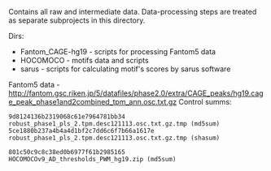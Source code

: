 Contains all raw and intermediate data. 
Data-processing steps are treated as separate subprojects in this directory.

Dirs:
* Fantom_CAGE-hg19 - scripts for processing Fantom5 data
* HOCOMOCO - motifs data and scripts
* sarus - scripts for calculating motif's scores by sarus software


Fantom5 data - http://fantom.gsc.riken.jp/5/datafiles/phase2.0/extra/CAGE_peaks/hg19.cage_peak_phase1and2combined_tpm_ann.osc.txt.gz
Control summs:
```
9d8124136b2319068c61e7964781bb34  robust_phase1_pls_2.tpm.desc121113.osc.txt.gz.tmp (md5sum)
5ce1880b237a4b4a4d1bf2c7dd6c6f7b66a1617e  robust_phase1_pls_2.tpm.desc121113.osc.txt.gz.tmp (shasum)

801c50c9c8c38ed0b6977f61b2985165  HOCOMOCOv9_AD_thresholds_PWM_hg19.zip (md5sum)
```

